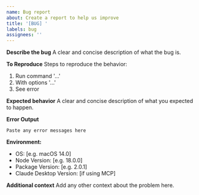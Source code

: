 ```yaml
---
name: Bug report
about: Create a report to help us improve
title: '[BUG] '
labels: bug
assignees: ''
---
```


**Describe the bug**
A clear and concise description of what the bug is.

**To Reproduce**
Steps to reproduce the behavior:
1. Run command '...'
2. With options '...'
3. See error

**Expected behavior**
A clear and concise description of what you expected to happen.

**Error Output**
```
Paste any error messages here
```

**Environment:**
 - OS: [e.g. macOS 14.0]
 - Node Version: [e.g. 18.0.0]
 - Package Version: [e.g. 2.0.1]
 - Claude Desktop Version: [if using MCP]

**Additional context**
Add any other context about the problem here.
